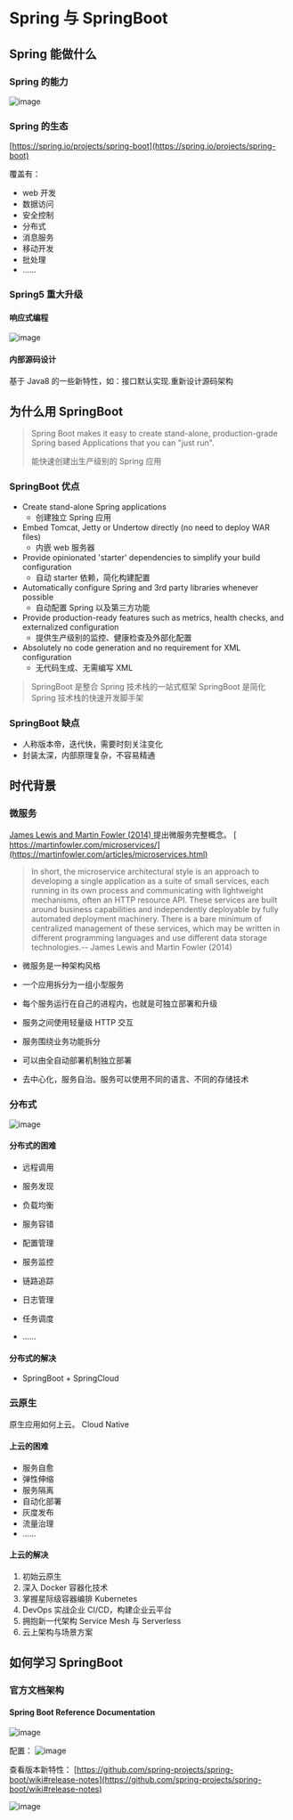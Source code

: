# Spring 与 SpringBoot
## Spring 能做什么
### Spring 的能力


![image](https://user-images.githubusercontent.com/94043894/178104353-5e4e36ef-356c-4f37-8606-1c23c223831b.png)

### Spring 的生态

[https://spring.io/projects/spring-boot](https://spring.io/projects/spring-boot)

覆盖有：
- web 开发
- 数据访问
- 安全控制
- 分布式
- 消息服务
- 移动开发
- 批处理
- ......

### Spring5 重大升级
#### 响应式编程

![image](https://user-images.githubusercontent.com/94043894/178104521-99b06d0a-2dfb-4e69-bbee-175b0f9876ca.png)

#### 内部源码设计

基于 Java8 的一些新特性，如：接口默认实现.重新设计源码架构

## 为什么用 SpringBoot

> Spring Boot makes it easy to create stand-alone, production-grade Spring based Applications that you can "just run".
>
> 能快速创建出生产级别的 Spring 应用

### SpringBoot 优点

- Create stand-alone Spring applications
    - 创建独立 Spring 应用
- Embed Tomcat, Jetty or Undertow directly (no need to deploy WAR files)
    - 内嵌 web 服务器
- Provide opinionated 'starter' dependencies to simplify your build configuration
    - 自动 starter 依赖，简化构建配置
- Automatically configure Spring and 3rd party libraries whenever possible
    - 自动配置 Spring 以及第三方功能
- Provide production-ready features such as metrics, health checks, and externalized configuration
    - 提供生产级别的监控、健康检查及外部化配置
- Absolutely no code generation and no requirement for XML configuration
    - 无代码生成、无需编写 XML

> SpringBoot 是整合 Spring 技术栈的一站式框架
> SpringBoot 是简化 Spring 技术栈的快速开发脚手架


### SpringBoot 缺点

- 人称版本帝，迭代快，需要时刻关注变化
- 封装太深，内部原理复杂，不容易精通

## 时代背景

### 微服务

[ James Lewis and Martin Fowler (2014) ](https://martinfowler.com/articles/microservices.html)  提出微服务完整概念。
[ https://martinfowler.com/microservices/](https://martinfowler.com/articles/microservices.html)


> In short, the microservice architectural style is an approach to developing a single application as a suite of small services, each running in its own process and communicating with lightweight mechanisms, often an HTTP resource API. These services are built around business capabilities and independently deployable by fully automated deployment machinery. There is a bare minimum of centralized management of these services, which may be written in different programming languages and use different data storage technologies.-- James Lewis and Martin Fowler (2014)

- 微服务是一种架构风格

- 一个应用拆分为一组小型服务

- 每个服务运行在自己的进程内，也就是可独立部署和升级

- 服务之间使用轻量级 HTTP 交互

- 服务围绕业务功能拆分

- 可以由全自动部署机制独立部署

- 去中心化，服务自治。服务可以使用不同的语言、不同的存储技术






### 分布式

![image](https://user-images.githubusercontent.com/94043894/178106137-6ab9324f-1ab2-4b0e-9d68-1309bae82ff5.png)

#### 分布式的困难

- 远程调用

- 服务发现

- 负载均衡

- 服务容错

- 配置管理

- 服务监控

- 链路追踪

- 日志管理

- 任务调度

- ......

#### 分布式的解决

- SpringBoot + SpringCloud


### 云原生

原生应用如何上云。 Cloud Native

#### 上云的困难

- 服务自愈
- 弹性伸缩
- 服务隔离
- 自动化部署
- 灰度发布
- 流量治理
- ......

#### 上云的解决

1. 初始云原生
2. 深入 Docker 容器化技术
3. 掌握星际级容器编排 Kubernetes
4. DevOps 实战企业 CI/CD，构建企业云平台
5. 拥抱新一代架构 Service Mesh 与 Serverless
6. 云上架构与场景方案

## 如何学习 SpringBoot
### 官方文档架构

#### Spring Boot Reference Documentation
![image](https://user-images.githubusercontent.com/94043894/178106495-2e5de150-1c03-4bff-8bc8-e5c80342bd31.png)

配置：
![image](https://user-images.githubusercontent.com/94043894/178106539-ebef22a2-cc47-44a2-804c-83e673406d04.png)


查看版本新特性：
[https://github.com/spring-projects/spring-boot/wiki#release-notes](https://github.com/spring-projects/spring-boot/wiki#release-notes)

![image](https://user-images.githubusercontent.com/94043894/178106624-2c7881b8-c443-4c16-9b88-c4f950602f3f.png)
